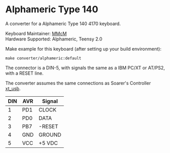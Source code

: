 # Alphameric Type 140

A converter for a Alphameric Type 140 4170 keyboard.

Keyboard Maintainer: [MMcM](https://github.com/MMcM)  
Hardware Supported: Alphameric, Teensy 2.0

Make example for this keyboard (after setting up your build environment):

    make converter/alphameric:default

The connector is a DIN-5, with signals the same as a IBM PC/XT or AT/PS2, with a RESET line.

The converter assumes the same connections as Soarer's Controller [xt_usb](../xt_usb).

| DIN | AVR | Signal    |
|-----|-----|-----------|
| 1   | PD1 | CLOCK     | 
| 2   | PD0 | DATA      | 
| 3   | PB7 | -RESET    | 
| 4   | GND | GROUND    |
| 5   | VCC | +5 VDC    |
